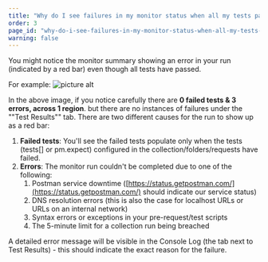 ```yaml
---
title: "Why do I see failures in my monitor status when all my tests passed?"
order: 3
page_id: "why-do-i-see-failures-in-my-monitor-status-when-all-my-tests-passed?"
warning: false
---
```


You might notice the monitor summary showing an error in your run (indicated by a red bar) even though all tests have passed.

For example:
![picture alt](https://support.getpostman.com/hc/article_attachments/360013189894/mceclip0.png)

In the above image, if you notice carefully there are **0 failed tests & 3 errors, across 1 region**. but there are no instances of failures under the ""Test Results"" tab.
There are two different causes for the run to show up as a red bar:

1. **Failed tests**: You'll see the failed tests populate only when the tests (tests[] or pm.expect) configured in the collection/folders/requests have failed.
2. **Errors**: The monitor run couldn't be completed due to one of the following:
    1.  Postman service downtime ([https://status.getpostman.com/](https://status.getpostman.com/) should indicate our service status)
    2.  DNS resolution errors (this is also the case for localhost URLs or URLs on an internal network)
    3.  Syntax errors or exceptions in your pre-request/test scripts
    4.  The 5-minute limit for a collection run being breached


A detailed error message will be visible in the Console Log (the tab next to Test Results) - this should indicate the exact reason for the failure.
